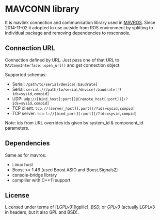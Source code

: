 MAVCONN library
===============

It is mavlink connection and communication library used in [MAVROS][mr].
Since 2014-11-02 it adopted to use outside from ROS environment
by splitting to individual package and removing dependencies to rosconsole.


Connection URL
--------------

Connection defined by URL.
Just pass one of that URL to `MAVConnInterface::open_url()` and get connection object.

Supported schemas:

  - Serial: `/path/to/serial/device[:baudrate]`
  - Serial: `serial:///path/to/serial/device[:baudrate][?ids=sysid,compid]`
  - UDP: `udp://[bind_host[:port]]@[remote_host[:port]][/?ids=sysid,compid]`
  - TCP client: `tcp://[server_host][:port][/?ids=sysid,compid]`
  - TCP server: `tcp-l://[bind_port][:port][/?ids=sysid,compid]`

Note: ids from URL overrides ids given by system\_id & component\_id parameters.


Dependencies
------------

Same as for mavros:

  - Linux host
  - Boost >= 1.46 (used Boost.ASIO and Boost.Signals2)
  - console-bridge library
  - compiller with C++11 support


License
-------

Licensed under terms of [*LGPLv3*][lgpllic], [*BSD*][bsdlic], or [*GPLv3*][gpllic]
(actually LGPLv3 in headers, but it also GPL and BSD).


[mr]: https://github.com/mavlink/mavros
[lgpgllic]: https://www.gnu.org/licenses/lgpl.html
[gpllic]: https://www.gnu.org/licenses/lgpl.html
[bsdlic]: https://github.com/mavlink/mavros/blob/master/libmavconn/LICENSE-BSD.md
